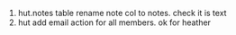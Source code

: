 1. hut.notes table rename note col to notes. check it is text
2. hut add email action for all members. ok for heather
